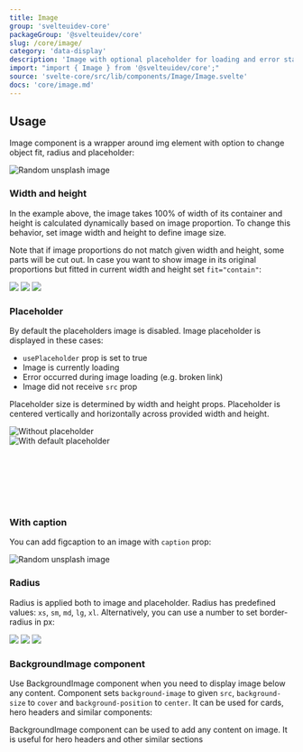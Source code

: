 ```yaml
---
title: Image
group: 'svelteuidev-core'
packageGroup: '@svelteuidev/core'
slug: /core/image/
category: 'data-display'
description: 'Image with optional placeholder for loading and error state'
import: "import { Image } from '@svelteuidev/core';"
source: 'svelte-core/src/lib/components/Image/Image.svelte'
docs: 'core/image.md'
---
```


<script lang="ts">
    import { BackgroundImage, Image, Text } from '@svelteuidev/core';
    import { Heading, Preview } from 'components';

    const url = "https://images.unsplash.com/photo-1511216335778-7cb8f49fa7a3?auto=format&fit=crop&w=720&q=80";
    const doggo = "https://images.unsplash.com/photo-1627552245715-77d79bbf6fe2?auto=format&fit=crop&w=640&q=80";

    const image = `
    <script>
        import { Image } from '@svelteuidev/core';
    <\/script>

    <Image
        radius="md"
        src={url}
        alt="Random unsplash image"
    \/>
    `;
    const sizeImage = `
    <script>
        import { Image } from '@svelteuidev/core';
    <\/script>

    <Image
        width={200}
        height={80}
        src={url}
    \/>
    <Image
        width={200}
        height={80}
        fit="contain"
        src={url}
    \/>
    <Image
        height={80}
        src={url}
    \/>
    `;
    const placeholderImage = `
    <script>
        import { Image } from '@svelteuidev/core';
    <\/script>

    <Image
        width={200}
        height={120}
        src={null}
        alt="Without placeholder"
    \/>
    <Image
        width={200}
        height={120}
        src={null}
        alt="With default placeholder"
        usePlaceholder
    \/>
    `;
    const captionImage = `
    <script>
        import { Image } from '@svelteuidev/core';
    <\/script>

    <Image
        radius="md"
        src={doggo}
        alt="Random unsplash image"
        caption="My dog begging for treats"
    \/>
    `;
    const radiusImage = `
    <script>
        import { Image } from '@svelteuidev/core';
    <\/script>

    <Image radius={0} src={doggo} \/>
    <Image radius={"lg"} src={doggo} \/>
    <Image radius={10} src={doggo} \/>
    `;
    const backgroundImage = `
    <script>
        import { BackgroundImage, Text } from '@svelteuidev/core';
    <\/script>

    <BackgroundImage
        src={url}
        radius="sm"
    >
        <Text color="#fff">
            BackgroundImage component can be used to add any content on image. It is useful for hero
            headers and other similar sections
        <\/Text>
    <\/BackgroundImage>
    `;
</script>

<Heading />

## Usage

Image component is a wrapper around img element with option to change object fit, radius and placeholder:

<Preview cols={1} code={image}>
    <Image
      radius="md"
      src={url}
      alt="Random unsplash image"
    />
</Preview>

### Width and height

In the example above, the image takes 100% of width of its container and height is calculated dynamically based on image proportion. To change this behavior, set image width and height to define image size.

Note that if image proportions do not match given width and height, some parts will be cut out. In case you want to show image in its original proportions but fitted in current width and height set `fit="contain"`:

<Preview cols={3} code={sizeImage}>
    <Image
        width={200}
        height={80}
        src={url}
    />
    <Image
        width={200}
        height={80}
        fit="cover"
        src={url}
    />
    <Image
        height={80}
        src={url}
    />
</Preview>

### Placeholder

By default the placeholders image is disabled. Image placeholder is displayed in these cases:

- `usePlaceholder` prop is set to true
- Image is currently loading
- Error occurred during image loading (e.g. broken link)
- Image did not receive `src` prop

Placeholder size is determined by width and height props. Placeholder is centered vertically and horizontally across provided width and height.

<Preview cols={2} code={placeholderImage}>
    <Image
        width={200}
        height={120}
        src={null}
        alt="Without placeholder"
    />
    <div style="width: 200px; height: 120px">
        <Image
            width={200}
            height={120}
            src={null}
            alt="With default placeholder"
            usePlaceholder
        />
    </div>
</Preview>

### With caption

You can add figcaption to an image with `caption` prop:

<Preview cols={1} code={captionImage}>
    <Image
        radius="md"
        src={doggo}
        alt="Random unsplash image"
        caption="My dog begging for treats"
    />
</Preview>

### Radius

Radius is applied both to image and placeholder. Radius has predefined values: `xs`, `sm`, `md`, `lg`, `xl`. Alternatively, you can use a number to set border-radius in px:

<Preview cols={3} code={radiusImage}>
    <Image radius={0} src={doggo} />
    <Image radius="lg" src={doggo} />
    <Image radius={10} src={doggo} />
</Preview>

### BackgroundImage component

Use BackgroundImage component when you need to display image below any content. Component sets `background-image` to given `src`, `background-size` to `cover` and `background-position` to `center`. It can be used for cards, hero headers and similar components:

<Preview cols={1} code={backgroundImage}>
    <BackgroundImage
        src={url}
        radius="sm"
    >
        <Text color="#fff">
            BackgroundImage component can be used to add any content on image. It is useful for hero
            headers and other similar sections
        </Text>
    </BackgroundImage>
</Preview>
